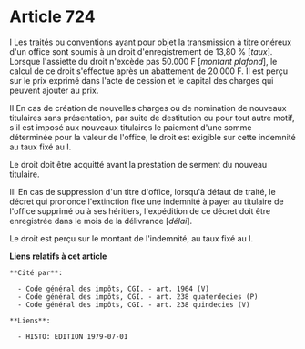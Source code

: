 # Article 724

I  Les traités ou conventions ayant pour objet la transmission à titre onéreux d'un office sont soumis à un droit
d'enregistrement de 13,80 % [*taux*]. Lorsque l'assiette du droit n'excède pas 50.000 F [*montant plafond*], le calcul de ce
droit s'effectue après un abattement de 20.000 F. Il est perçu sur le prix exprimé dans l'acte de cession et le capital des
charges qui peuvent ajouter au prix.

II  En cas de création de nouvelles charges ou de nomination de nouveaux titulaires sans présentation, par suite de
destitution ou pour tout autre motif, s'il est imposé aux nouveaux titulaires le paiement d'une somme déterminée pour la
valeur de l'office, le droit est exigible sur cette indemnité au taux fixé au I.

Le droit doit être acquitté avant la prestation de serment du nouveau titulaire.

III  En cas de suppression d'un titre d'office, lorsqu'à défaut de traité, le décret qui prononce l'extinction fixe une
indemnité à payer au titulaire de l'office supprimé ou à ses héritiers, l'expédition de ce décret doit être enregistrée dans
le mois de la délivrance [*délai*].

Le droit est perçu sur le montant de l'indemnité, au taux fixé au I.

**Liens relatifs à cet article**

	**Cité par**:

	  - Code général des impôts, CGI. - art. 1964 (V)
	  - Code général des impôts, CGI. - art. 238 quaterdecies (P)
	  - Code général des impôts, CGI. - art. 238 quindecies (V)

	**Liens**:

	  - HISTO: EDITION 1979-07-01
